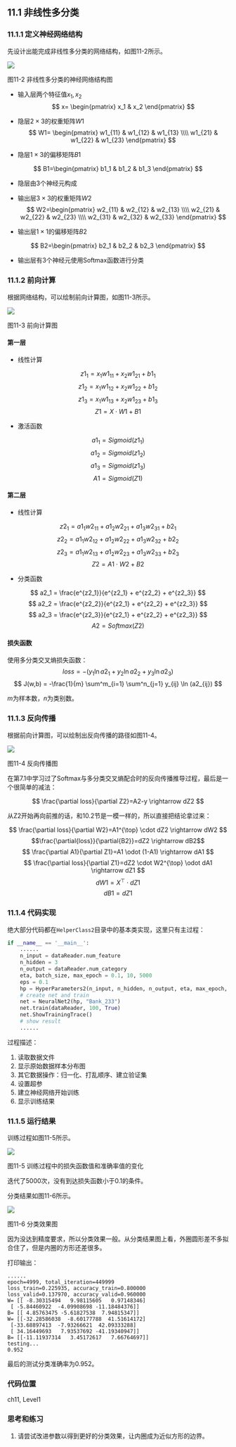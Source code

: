 <!--Copyright © Microsoft Corporation. All rights reserved.
  适用于[License](https://github.com/Microsoft/ai-edu/blob/master/LICENSE.md)版权许可-->

## 11.1 非线性多分类

### 11.1.1 定义神经网络结构

先设计出能完成非线性多分类的网络结构，如图11-2所示。

<img src="./img/11/nn.png" />

图11-2 非线性多分类的神经网络结构图

- 输入层两个特征值$x_1, x_2$
$$
x=
\begin{pmatrix}
    x_1 & x_2
\end{pmatrix}
$$
- 隐层$2\times 3$的权重矩阵$W1$
$$
W1=
\begin{pmatrix}
    w1_{11} & w1_{12} & w1_{13} \\\\
    w1_{21} & w1_{22} & w1_{23}
\end{pmatrix}
$$

- 隐层$1\times 3$的偏移矩阵$B1$

$$
B1=\begin{pmatrix}
    b1_1 & b1_2 & b1_3 
\end{pmatrix}
$$

- 隐层由3个神经元构成
- 输出层$3\times 3$的权重矩阵$W2$
$$
W2=\begin{pmatrix}
    w2_{11} & w2_{12} & w2_{13} \\\\
    w2_{21} & w2_{22} & w2_{23} \\\\
    w2_{31} & w2_{32} & w2_{33} 
\end{pmatrix}
$$

- 输出层$1\times 1$的偏移矩阵$B2$

$$
B2=\begin{pmatrix}
    b2_1 & b2_2 & b2_3 
  \end{pmatrix}
$$

- 输出层有3个神经元使用Softmax函数进行分类

### 11.1.2 前向计算

根据网络结构，可以绘制前向计算图，如图11-3所示。

<img src="./img/11/multiple_forward.png" />

图11-3 前向计算图

#### 第一层

- 线性计算

$$
z1_1 = x_1 w1_{11} + x_2 w1_{21} + b1_1
$$
$$
z1_2 = x_1 w1_{12} + x_2 w1_{22} + b1_2
$$
$$
z1_3 = x_1 w1_{13} + x_2 w1_{23} + b1_3
$$
$$
Z1 = X \cdot W1 + B1
$$

- 激活函数

$$
a1_1 = Sigmoid(z1_1) 
$$
$$
a1_2 = Sigmoid(z1_2) 
$$
$$
a1_3 = Sigmoid(z1_3) 
$$
$$
A1 = Sigmoid(Z1)
$$

#### 第二层

- 线性计算

$$
z2_1 = a1_1 w2_{11} + a1_2 w2_{21} + a1_3 w2_{31} + b2_1
$$
$$
z2_2 = a1_1 w2_{12} + a1_2 w2_{22} + a1_3 w2_{32} + b2_2
$$
$$
z2_3 = a1_1 w2_{13} + a1_2 w2_{23} + a1_3 w2_{33} + b2_3
$$
$$
Z2 = A1 \cdot W2 + B2
$$

- 分类函数

$$
a2_1 = \frac{e^{z2_1}}{e^{z2_1} + e^{z2_2} + e^{z2_3}}
$$
$$
a2_2 = \frac{e^{z2_2}}{e^{z2_1} + e^{z2_2} + e^{z2_3}}
$$
$$
a2_3 = \frac{e^{z2_3}}{e^{z2_1} + e^{z2_2} + e^{z2_3}}
$$
$$
A2 = Softmax(Z2)
$$

#### 损失函数

使用多分类交叉熵损失函数：
$$
loss = -(y_1 \ln a2_1 + y_2 \ln a2_2 + y_3 \ln a2_3)
$$
$$
J(w,b) = -\frac{1}{m} \sum^m_{i=1} \sum^n_{j=1} y_{ij} \ln (a2_{ij})
$$

$m$为样本数，$n$为类别数。

### 11.1.3 反向传播

根据前向计算图，可以绘制出反向传播的路径如图11-4。

<img src="./img/11/multiple_backward.png" />

图11-4 反向传播图

在第7.1中学习过了Softmax与多分类交叉熵配合时的反向传播推导过程，最后是一个很简单的减法：

$$
\frac{\partial loss}{\partial Z2}=A2-y \rightarrow dZ2
$$

从Z2开始再向前推的话，和10.2节是一模一样的，所以直接把结论拿过来：

$$
\frac{\partial loss}{\partial W2}=A1^{\top} \cdot dZ2 \rightarrow dW2
$$
$$\frac{\partial{loss}}{\partial{B2}}=dZ2 \rightarrow dB2$$
$$
\frac{\partial A1}{\partial Z1}=A1 \odot (1-A1) \rightarrow dA1
$$
$$
\frac{\partial loss}{\partial Z1}=dZ2 \cdot W2^{\top} \odot dA1 \rightarrow dZ1 
$$
$$
dW1=X^{\top} \cdot dZ1
$$
$$
dB1=dZ1
$$

### 11.1.4 代码实现

绝大部分代码都在`HelperClass2`目录中的基本类实现，这里只有主过程：

```Python
if __name__ == '__main__':
    ......
    n_input = dataReader.num_feature
    n_hidden = 3
    n_output = dataReader.num_category
    eta, batch_size, max_epoch = 0.1, 10, 5000
    eps = 0.1
    hp = HyperParameters2(n_input, n_hidden, n_output, eta, max_epoch, batch_size, eps, NetType.MultipleClassifier, InitialMethod.Xavier)
    # create net and train
    net = NeuralNet2(hp, "Bank_233")
    net.train(dataReader, 100, True)
    net.ShowTrainingTrace()
    # show result
    ......
```

过程描述：

1. 读取数据文件
2. 显示原始数据样本分布图
3. 其它数据操作：归一化、打乱顺序、建立验证集
4. 设置超参
5. 建立神经网络开始训练
6. 显示训练结果

### 11.1.5 运行结果

训练过程如图11-5所示。

<img src="./img/11/loss.png" />

图11-5 训练过程中的损失函数值和准确率值的变化

迭代了5000次，没有到达损失函数小于0.1的条件。

分类结果如图11-6所示。

<img src="./img/11/result.png" ch="500" />

图11-6 分类效果图

因为没达到精度要求，所以分类效果一般。从分类结果图上看，外圈圆形差不多拟合住了，但是内圈的方形还差很多。

打印输出：

```
......
epoch=4999, total_iteration=449999
loss_train=0.225935, accuracy_train=0.800000
loss_valid=0.137970, accuracy_valid=0.960000
W= [[ -8.30315494   9.98115605   0.97148346]
 [ -5.84460922  -4.09908698 -11.18484376]]
B= [[ 4.85763475 -5.61827538  7.94815347]]
W= [[-32.28586038  -8.60177788  41.51614172]
 [-33.68897413  -7.93266621  42.09333288]
 [ 34.16449693   7.93537692 -41.19340947]]
B= [[-11.11937314   3.45172617   7.66764697]]
testing...
0.952
```
最后的测试分类准确率为0.952。

### 代码位置

ch11, Level1

### 思考和练习

1. 请尝试改进参数以得到更好的分类效果，让内圈成为近似方形的边界。
